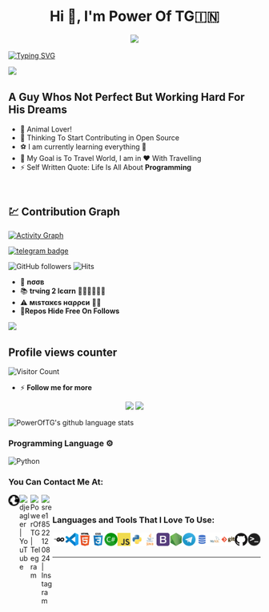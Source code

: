 
<h1 align="center">Hi 👋, I'm Power Of TG🇮🇳</h1>
<p align="center">
	<img width="40" src="https://github.githubassets.com/images/mona-loading-default.gif">

[![Typing SVG](https://readme-typing-svg.herokuapp.com/?lines=Welcome+to+Power+Of+TG+GitHub)](https://git.io/typing-svg)
<!---
Sreejithmadmax/Sreejithmadmax is a ✨ special ✨ repository because its `README.md` (this file) appears on your GitHub profile.
You can click the Preview link to take a look at your changes.
--->
<p><img aling="center"src="https://steamuserimages-a.akamaihd.net/ugc/2431257904741262239/5224F69217562A3C070E381FE3DAC295BCF5C9A8/"/></p>

## A Guy Whos Not Perfect But Working Hard For His Dreams
- 🙈 Animal Lover!
- 👯 Thinking To Start Contributing in Open Source
- ⚽️ I am currently learning everything 🤣
- 🥅 My Goal is To Travel World, I am in ❤️ With Travelling
- ⚡ Self Written Quote: Life Is All About __Programming__
<br />

## 💹 Contribution Graph

<a href="https://github.com/PowerOfTG"><img alt="Activity Graph" src="https://activity-graph.herokuapp.com/graph?username=PowerOfTG&bg_color=20222b&color=F8D866&line=F85D7F&point=FFFFFF&hide_border=true" /></a>


[![telegram badge](https://img.shields.io/badge/★UrvashiTheaters-30302f?style=for-the-badge)](https://t.me/UrvashiTheaters)


![GitHub followers](https://img.shields.io/github/followers/PowerOfTG?style=social)      ![Hits](https://hits.seeyoufarm.com/api/count/incr/badge.svg?url=https://github.com//PowerOfTG)

- 🌚 <b>nσσв</b>
- 📚 <b>trчíng 2 lєαrn</b> 🚶🏻‍♂️🚶🏻‍♂️
- ⚠️ <b>мιѕтαкєѕ нαρρєи</b> 🤷‍♂️
- 🌹<b>Repos Hide Free On Follows</b>

<p><img aling="center"src="https://user-images.githubusercontent.com/49580304/110318584-81067880-7fc2-11eb-8391-152d308e7f2b.gif"/></p>

## Profile views counter
![Visitor Count](https://profile-counter.glitch.me/{PowerOfTG}/count.svg)
 
-  ⚡ **Follow me for more**
 
 <p align="center">
    <img src="https://github-readme-stats.vercel.app/api?username=PowerOfTG&show_icons=true&title_color=00AEDDFF&text_color=FCFCFC&icon_color=00AEDDFF&bg_color=151515&border_color=FCFCFC&border_radius=8&include_all_commits=true&count_private=true"/>
    <img src="http://github-readme-streak-stats.herokuapp.com?user=PowerOfTG&background=151515&currStreakNum=FFFFFF&border=FFFFFF&stroke=FFFFFF&ring=00AEDD&fire=00AEDD&sideNums=FFFFFF&currStreakLabel=00AEDD&sideLabels=FFFFFF&dates=FFFFFF"/>
</p>


![PowerOfTG's github language stats](https://github-readme-stats.vercel.app/api/top-langs/?username=PowerOfTG&layout=compact&theme=radical)

### Programming Language ⚙️
![Python](https://telegra.ph/file/5080f69ba361f95b463e6.jpg)


### You Can Contact Me At:

<img align="left" alt="PowerOfTG.github.io/PowerOfTG/" width="22px" src="https://raw.githubusercontent.com/iconic/open-iconic/master/svg/globe.svg" />
<img align="left" alt="djeagler | YouTube" width="22px" src="https://cdn.jsdelivr.net/npm/simple-icons@v3/icons/youtube.svg" />
<img align="left" alt="PowerOfTG | Telegram" width="22px" src="https://cdn.jsdelivr.net/npm/simple-icons@3.4.0/icons/telegram.svg" />
<img align="left" alt="sree18522120824 | Instagram" width="22px" src="https://cdn.jsdelivr.net/npm/simple-icons@v3/icons/instagram.svg" />

<br />

### Languages and Tools That I Love To Use:

<img align="left" alt="go" width="26px" src="https://raw.githubusercontent.com/github/explore/80688e429a7d4ef2fca1e82350fe8e3517d3494d/topics/go/go.png" />
<img align="left" alt="Visual Studio Code" width="26px" src="https://raw.githubusercontent.com/github/explore/80688e429a7d4ef2fca1e82350fe8e3517d3494d/topics/visual-studio-code/visual-studio-code.png" />
<img align="left" alt="HTML5" width="26px" src="https://raw.githubusercontent.com/github/explore/80688e429a7d4ef2fca1e82350fe8e3517d3494d/topics/html/html.png" />
<img align="left" alt="CSS3" width="26px" src="https://raw.githubusercontent.com/github/explore/80688e429a7d4ef2fca1e82350fe8e3517d3494d/topics/css/css.png" />
<img align="left" alt="csharp" width="26px" src="https://raw.githubusercontent.com/github/explore/80688e429a7d4ef2fca1e82350fe8e3517d3494d/topics/csharp/csharp.png"/>
<img align="left" alt="JavaScript" width="26px" src="https://raw.githubusercontent.com/github/explore/80688e429a7d4ef2fca1e82350fe8e3517d3494d/topics/javascript/javascript.png" />
<img align="left" alt="Python" width="26px" src="https://raw.githubusercontent.com/github/explore/80688e429a7d4ef2fca1e82350fe8e3517d3494d/topics/python/python.png" />
<img align="left" alt="java" width="26px" src="https://raw.githubusercontent.com/github/explore/80688e429a7d4ef2fca1e82350fe8e3517d3494d/topics/java/java.png" />
<img align="left" alt="bootstrap" width="26px" src="https://raw.githubusercontent.com/github/explore/80688e429a7d4ef2fca1e82350fe8e3517d3494d/topics/bootstrap/bootstrap.png" />
<img align="left" alt="Node.js" width="26px" src="https://raw.githubusercontent.com/github/explore/80688e429a7d4ef2fca1e82350fe8e3517d3494d/topics/nodejs/nodejs.png" />
<img align="left" alt="telegramapi" width="26px" src="https://raw.githubusercontent.com/github/explore/80688e429a7d4ef2fca1e82350fe8e3517d3494d/topics/telegram/telegram.png" />
<img align="left" alt="SQL" width="26px" src="https://raw.githubusercontent.com/github/explore/80688e429a7d4ef2fca1e82350fe8e3517d3494d/topics/sql/sql.png" />
<img align="left" alt="MySQL" width="26px" src="https://raw.githubusercontent.com/github/explore/80688e429a7d4ef2fca1e82350fe8e3517d3494d/topics/mysql/mysql.png"/>
<img align="left" alt="Git" width="26px" src="https://raw.githubusercontent.com/github/explore/80688e429a7d4ef2fca1e82350fe8e3517d3494d/topics/git/git.png" />
<img align="left" alt="GitHub" width="26px" src="https://raw.githubusercontent.com/github/explore/78df643247d429f6cc873026c0622819ad797942/topics/github/github.png"/>
<img align="left" alt="HTML5" width="26px" src="https://raw.githubusercontent.com/github/explore/80688e429a7d4ef2fca1e82350fe8e3517d3494d/topics/terminal/terminal.png" />

<br />
<br />

---

